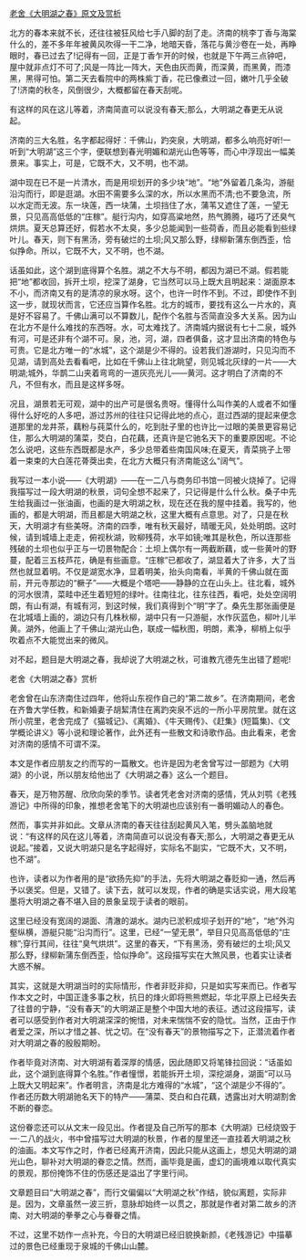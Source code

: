 [老舍《大明湖之春》原文及赏析](https://www.vrrw.net/wx/9041.html)

北方的春本来就不长，还往往被狂风给七手八脚的刮了走。济南的桃李丁香与海棠什么的，差不多年年被黄风吹得一干二净，地暗天昏，落花与黄沙卷在一处，再睁眼时，春已过去了!记得有一回，正是丁香乍开的时候，也就是下午两三点钟吧，屋中就非点灯不可了;风是一阵比一阵大，天色由灰而黄，而深黄，而黑黄，而漆黑，黑得可怕。第二天去看院中的两株紫丁香，花已像煮过一回，嫩叶几乎全破了!济南的秋冬，风倒很少，大概都留在春天刮呢。

有这样的风在这儿等着，济南简直可以说没有春天;那么，大明湖之春更无从说起。

济南的三大名胜，名字都起得好：千佛山，趵突泉，大明湖，都多么响亮好听!一听到“大明湖”这三个字，便联想到春光明媚和湖光山色等等，而心中浮现出一幅美景来。事实上，可是，它既不大，又不明，也不湖。



湖中现在已不是一片清水，而是用坝划开的多少块“地”。“地”外留着几条沟，游艇沿沟而行，即是逛湖。水田不需要多么深的水，所以水黑而不清;也不要急流，所以水定而无波。东一块莲，西一块蒲，土坝挡住了水，蒲苇又遮住了莲，一望无景，只见高高低低的“庄稼”。艇行沟内，如穿高粱地然，热气腾腾，碰巧了还臭气烘烘。夏天总算还好，假若水不太臭，多少总能闻到一些荷香，而且必能看到些绿叶儿。春天，则下有黑汤，旁有破烂的土坝;风又那么野，绿柳新蒲东倒西歪，恰似挣命。所以，它既不大，又不明，也不湖。

话虽如此，这个湖到底得算个名胜。湖之不大与不明，都因为湖已不湖。假若能把“地”都收回，拆开土坝，挖深了湖身，它当然可以马上既大且明起来：湖面原本不小，而济南又有的是清凉的泉水呀。这个，也许一时作不到。不过，即使作不到这一步，就现状而言，它还应当算作名胜。北方的城市，要找有这么一片水的，真是好不容易了。千佛山满可以不算数儿，配作个名胜与否简直没多大关系。因为山在北方不是什么难找的东西呀。水，可太难找了。济南城内据说有七十二泉，城外有河，可是还非有个湖不可。泉，池，河，湖，四者俱备，这才显出济南的特色与可贵。它是北方唯一的“水城”，这个湖是少不得的。设若我们游湖时，只见沟而不见湖，请到高处去看看吧，比如在千佛山上往北眺望，则见城北灰绿的一片——大明湖;城外，华鹊二山夹着弯弯的一道灰亮光儿——黄河。这才明白了济南的不凡，不但有水，而且是这样多呀。

况且，湖景若无可观，湖中的出产可是很名贵呀。懂得什么叫作美的人或者不如懂得什么好吃的人多吧，游过苏州的往往只记得此地的点心，逛过西湖的提起来便念道那里的龙井茶，藕粉与莼菜什么的，吃到肚子里的也许比一过眼的美景更容易记住，那么大明湖的蒲菜，茭白，白花藕，还真许是它驰名天下的重要原因呢。不论怎么说吧，这些东西既都是水产，多少总带着些南国风味;在夏天，青菜挑子上带着一束束的大白莲花蓇葖出卖，在北方大概只有济南能这么“阔气”。

我写过一本小说——《大明湖》——在一二八与商务印书馆一同被火烧掉了。记得我描写过一段大明湖的秋景，词句全想不起来了，只记得是什么什么秋。桑子中先生给我画过一张油画，也画的是大明湖之秋，现在还在我的屋中挂着。我写的，他画的，都是大明湖，而且都是大明湖之秋，这里大概有点意思。对了，只是在秋天，大明湖才有些美呀。济南的四季，唯有秋天最好，晴暖无风，处处明朗。这时候，请到城墙上走走，俯视秋湖，败柳残荷，水平如镜;唯其是秋色，所以连那些残破的土坝也似乎正与一切景物配合：土坝上偶尔有一两截断藕，或一些黄叶的野蔓，配着三五枝芦花，确是有些画意。“庄稼”已都收了，湖显着大了许多，大了当然也就显着明。不仅是湖宽水净，显着明美，抬头向南看，半黄的千佛山就在面前，开元寺那边的“橛子”——大概是个塔吧——静静的立在山头上。往北看，城外的河水很清，菜畦中还生着短短的绿叶。往南往北，往东往西，看吧，处处空阔明朗，有山有湖，有城有河，到这时候，我们真得到个“明”字了。桑先生那张画便是在北城墙上画的，湖边只有几株秋柳，湖中只有一只游艇，水作灰蓝色，柳叶儿半黄。湖外，他画上了千佛山;湖光山色，联成一幅秋图，明朗，素净，柳梢上似乎吹着点不大能觉出来的微风。

对不起，题目是大明湖之春，我却说了大明湖之秋，可谁教亢德先生出错了题呢!

老舍《大明湖之春》赏析

老舍曾在山东济南住过四年，他将山东视作自己的“第二故乡”。在济南期间，老舍在齐鲁大学任教，和新婚妻子胡絜清住在离趵突泉不远的一所小平房院里。就在这所小院里，老舍完成了《猫城记》、《离婚》、《牛天赐传》、《赶集》(短篇集)、《文学概论讲义》等小说和理论著作，此外还有一些散文和诗歌作品。由此看来，老舍对济南的感情不可谓不深。

本文是作者应朋友之约而写的一篇散文。也许是因为老舍曾写过一部题为《大明湖》的小说，所以朋友给他出了《大明湖之春》这么一个题目。

春天，是万物苏醒、欣欣向荣的季节。读者凭老舍对济南的感情，凭从刘鹗《老残游记》中所得的印象，推想老舍笔下的大明湖也应该别有一番明媚动人的春色。

然而，事实并非如此。文章从济南的春天往往刮起黄风入笔，劈头盖脑地就说：“有这样的风在这儿等着，济南简直可以说没有春天;那么，大明湖之春更无从说起。”接着，又说大明湖只是名字起得好，实际名不副实，“它既不大，又不明，也不湖”。

也许，读者以为作者用的是“欲扬先抑”的手法，先将大明湖之春贬抑一通，然后再予以褒奖。但是，又错了。读下去，就可以发现，作者的确是实话实说，用大段笔墨将大明湖之春不堪入目的景象呈现于读者的眼前。

这里已经没有宽阔的湖面、清澈的湖水。湖内已淤积成坝子划开的“地”，“地”外沟壑纵横，游艇只能“沿沟而行”。这里，已经“一望无景”，举目只见高高低低的“庄稼”;穿行其间，往往“臭气烘烘”。这里的春天，“下有黑汤，旁有破烂的土坝;风又那么野，绿柳新蒲东倒西歪，恰似挣命”。这段描写实在大煞风景，也着实让读者大惑不解。

其实，这就是大明湖当时的实际情形，作者非贬非抑，只是如实写来而已。作者写作本文之时，中国正逢多事之秋，抗日的烽火即将熊熊燃起，华北平原上已经失去了往昔的宁静，“没有春天”的大明湖正是整个中国大地的表征。透过这段描写，读者可以感受到作者对大明湖深深的惋惜，对未来惴惴不安的隐忧。当然，正由于作者爱之深，所以才惜之甚、忧之切。在“没有春天”的景物描写之下，正潜流着作者对大明湖之春的殷殷期盼。

作者毕竟对济南、对大明湖有着深厚的情感，因此随即又将笔锋拉回说：“话虽如此，这个湖到底得算个名胜。”作者憧憬，若能拆开土坝，深挖湖身，湖面“可以马上既大又明起来”。作者明言，济南是北方难得的“水城”，“这个湖是少不得的”。作者还历数大明湖驰名天下的特产——蒲菜、茭白和白花藕，透露出对大明湖割舍不断的眷恋。

这份眷恋还可以从文末一段见出。作者提及自己所写的那本《大明湖》已经烧毁于一·二八的战火，书中曾描写过大明湖的秋景，作者的屋里还一直挂着大明湖之秋的油画。本文写作之时，作者已经离开济南，因此只能从这画上，想见大明湖的湖光山色，聊补对大明湖的眷恋之情。然而，画毕竟是画，虚幻的画境难以取代真实的景观，那份掩饰不住的伤感还是溢出了字里行间。

文章题目曰“大明湖之春”，而行文偏偏以“大明湖之秋”作结，貌似离题，实际非是。因为，文章虽然一波三折，意脉却始终一以贯之，那就是作者对第二故乡的济南、对大明湖的拳拳之心与眷眷之情。

不过，这里不妨作一点补充，今日的大明湖已经旧貌换新颜，《老残游记》中描摹过的景色已经重现于泉城的千佛山山麓。

